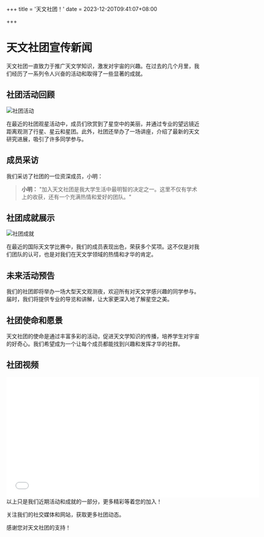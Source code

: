 +++
title = '天文社团！'
date = 2023-12-20T09:41:07+08:00

+++

# 天文社团宣传新闻

天文社团一直致力于推广天文学知识，激发对宇宙的兴趣。在过去的几个月里，我们经历了一系列令人兴奋的活动和取得了一些显著的成就。

## 社团活动回顾

![社团活动](https://th.bing.com/th/id/OIP.b5vUmBbMfqPvY7b0Teer6QHaJ1?rs=1&pid=ImgDetMain)

在最近的社团观星活动中，成员们欣赏到了星空中的美丽，并通过专业的望远镜近距离观测了行星、星云和星团。此外，社团还举办了一场讲座，介绍了最新的天文研究进展，吸引了许多同学参与。

## 成员采访

我们采访了社团的一位资深成员，小明：

> **小明：** "加入天文社团是我大学生活中最明智的决定之一。这里不仅有学术上的收获，还有一个充满热情和爱好的团队。"

## 社团成就展示

![社团成就](https://cbu01.alicdn.com/img/ibank/2020/490/070/13340070094_1597705171.jpg)

在最近的国际天文学比赛中，我们的成员表现出色，荣获多个奖项。这不仅是对我们团队的认可，也是对我们在天文学领域的热情和才华的肯定。

## 未来活动预告

我们的社团即将举办一场大型天文观测夜，欢迎所有对天文学感兴趣的同学参与。届时，我们将提供专业的导览和讲解，让大家更深入地了解星空之美。

## 社团使命和愿景

天文社团的使命是通过丰富多彩的活动，促进天文学知识的传播，培养学生对宇宙的好奇心。我们希望成为一个让每个成员都能找到兴趣和发挥才华的社群。

## 社团视频

<iframe width="660" height="315" src="//player.bilibili.com/player.html?aid=883824455&bvid=BV1fK4y1s7rM&cid=210127129&p=1" scrolling="no" border="0" frameborder="no" framespacing="0" allowfullscreen="true"> </iframe>
以上只是我们近期活动和成就的一部分，更多精彩等着您的加入！

关注我们的社交媒体和网站，获取更多社团动态。

感谢您对天文社团的支持！
